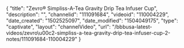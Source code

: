 {
    "title": "Zevro&reg; Simpliss-A-Tea Gravity Drip Tea Infuser Cup",
    "description": "",
    "channelid": "111091684",
    "videoid": "110004229",
    "date_created": "1502525097",
    "date_modified": "1504049175",
    "type": "captivate",
    "layout": "channelVideo",
    "url": "\/bbbusa-latest-videos\/zevro\u00c2-simpliss-a-tea-gravity-drip-tea-infuser-cup-2-notes\/111091684-110004229"
}